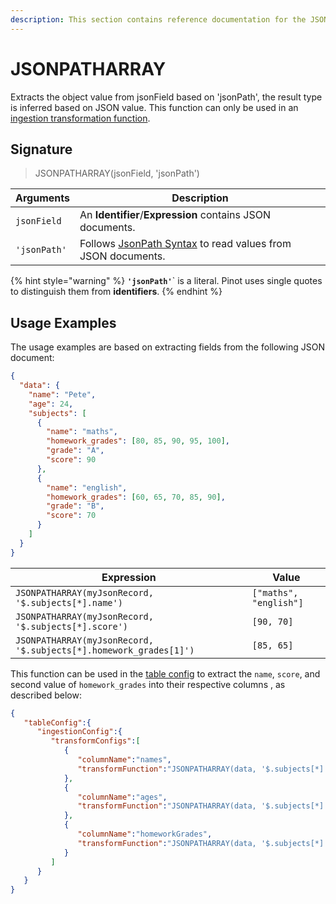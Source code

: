 ```yaml
---
description: This section contains reference documentation for the JSONPATHARRAY function.
---
```


# JSONPATHARRAY

Extracts the object value from jsonField based on 'jsonPath', the result type is inferred based on JSON value. 
This function can only be used in an [ingestion transformation function](../../developers/advanced/ingestion-level-transformations.md).

## Signature

> JSONPATHARRAY(jsonField, 'jsonPath')

| Arguments  | Description                                                                                                                                                                                                                                   |
| ---------------- | ------------------------------------------------------------------------------------------------------------------------------------------------------------------------------------------------------------------------------------------------- |
| `jsonField`      | An **Identifier**/**Expression** contains JSON documents.                                                                                                                                                                                         |
| `'jsonPath'`     | Follows [JsonPath Syntax](https://goessner.net/articles/JsonPath/) to read values from JSON documents.                                                                                                                                            |

{% hint style="warning" %}
**`'jsonPath'`**` is a literal. Pinot uses single quotes to distinguish them from **identifiers**.
{% endhint %}

## Usage Examples

The usage examples are based on extracting fields from the following JSON document:

```json
{
  "data": {
    "name": "Pete",
    "age": 24,
    "subjects": [
      {
        "name": "maths",
        "homework_grades": [80, 85, 90, 95, 100],
        "grade": "A",
        "score": 90
      },
      {
        "name": "english",
        "homework_grades": [60, 65, 70, 85, 90],
        "grade": "B",
        "score": 70
      }
    ]
  }
}
```

| Expression                                                        | Value                  |
| ----------------------------------------------------------------- | ---------------------- |
| `JSONPATHARRAY(myJsonRecord, '$.subjects[*].name')`               | `["maths", "english"]` |
| `JSONPATHARRAY(myJsonRecord, '$.subjects[*].score')`              | `[90, 70]`             |
| `JSONPATHARRAY(myJsonRecord, '$.subjects[*].homework_grades[1]')` | `[85, 65]`             |

This function can be used in the [table config](../table.md) to extract the  `name`, `score`, and second value of `homework_grades` into their respective columns , as described below:

```json
{
   "tableConfig":{
      "ingestionConfig":{
         "transformConfigs":[
            {
               "columnName":"names",
               "transformFunction":"JSONPATHARRAY(data, '$.subjects[*].name')"
            },
            {
               "columnName":"ages",
               "transformFunction":"JSONPATHARRAY(data, '$.subjects[*].score')"
            },
            {
               "columnName":"homeworkGrades",
               "transformFunction":"JSONPATHARRAY(data, '$.subjects[*].homework_grades[1]')"
            }
         ]
      }
   }
}
```